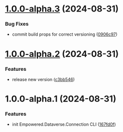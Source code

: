 # [1.0.0-alpha.3](https://github.com/3mpowered/Dataverse.Connection/compare/v1.0.0-alpha.2...v1.0.0-alpha.3) (2024-08-31)


### Bug Fixes

* commit build props for correct versioning ([0906c97](https://github.com/3mpowered/Dataverse.Connection/commit/0906c971f30290cdb5b12e2ca5201d2901352c6d))

# [1.0.0-alpha.2](https://github.com/3mpowered/Dataverse.Connection/compare/v1.0.0-alpha.1...v1.0.0-alpha.2) (2024-08-31)


### Features

* release new version ([c3bb546](https://github.com/3mpowered/Dataverse.Connection/commit/c3bb546b3b27e23208b83c4794be0ccf4a79908b))

# 1.0.0-alpha.1 (2024-08-31)


### Features

* init Empowered.Dataverse.Connection CLI ([167fd0f](https://github.com/3mpowered/Dataverse.Connection/commit/167fd0f8f68344dae6f190e6a1805c6fa43116f5))
